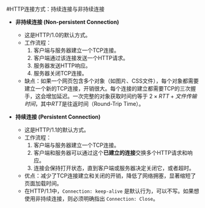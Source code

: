 #HTTP连接方式：持续连接与非持续连接

*   **非持续连接 (Non-persistent Connection)**
    *   这是HTTP/1.0的默认方式。
    *   工作流程：
        1.  客户端与服务器建立一个TCP连接。
        2.  客户端通过该连接发送一个HTTP请求。
        3.  服务器发送HTTP响应。
        4.  服务器关闭TCP连接。
    *   缺点：如果一个网页包含多个对象（如图片、CSS文件），每个对象都需要建立一个新的TCP连接，开销很大。每个连接的建立都需要TCP的三次握手，这会增加延迟。一次完整的对象获取时间约等于 $2 \times RTT + 文件传输时间$，其中$RTT$是往返时间（Round-Trip Time）。

*   **持续连接 (Persistent Connection)**
    *   这是HTTP/1.1的默认方式。
    *   工作流程：
        1.  客户端与服务器建立一个TCP连接。
        2.  客户端和服务器可以通过这个**已建立的连接**交换多个HTTP请求和响应。
        3.  连接会保持打开状态，直到客户端或服务器决定关闭它，或者超时。
    *   优点：减少了TCP连接建立和关闭的开销，降低了网络拥塞，显著缩短了页面加载时间。
    *   在HTTP/1.1中，`Connection: keep-alive` 是默认行为，可以不写。如果想使用非持续连接，则必须明确指出 `Connection: Close`。
